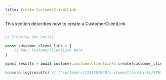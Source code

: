 ```yaml
---
title: Create CustomerClientLink 
---
```


This section describes how to create a CustomerClientLink.



```javascript

// Creating the entity

const customer_client_link = {
    // Your CustomerClientLink here 
}

const results = await customer.customerClientLinks.create(customer_client_link)

console.log(results) // ['customers/1234567890/customerClientLinks/9765432177']

```